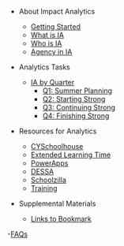 <!-- _sidebar.md -->
- About Impact Analytics
    - [Getting Started](README.md)
    - [What is IA](ia_what.md)
    - [Who is IA](ia_who.md)
    - [Agency in IA](ia_agency.md)

- Analytics Tasks
    - [IA by Quarter](analyticsbyquarter.md)
        - [Q1: Summer Planning](q1.md)
        - [Q2: Starting Strong](q2.md)
        - [Q3: Continuing Strong](q3.md)
        - [Q4: Finishing Strong](q4.md)
        <!-- - [test](q_test.md) -->

- Resources for Analytics
    - [CYSchoolhouse](cysh.md)
    - [Extended Learning Time](elt.md)
    - [PowerApps](powerapps.md)
    - [DESSA](DESSA.md)
    - [Schoolzilla](Schoolzilla.md)
    - [Training](test.md)

- Supplemental Materials
    - [Links to Bookmark](bookmarks.md)
    
-[FAQs](faq.md)